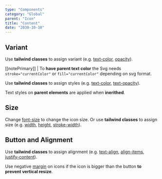 ```yaml
---
type: "Components"
category: "Global"
parent: "Icon"
title: "Content"
date: "2030-10-10"
---
```


## Variant

Use **tailwind classes** to assign variant (e.g. [text-color](https://tailwindcss.com/docs/text-color), [opacity](https://tailwindcss.com/docs/opacity)).

[[notePrimary]]
| To **have parent text color** the Svg needs `stroke="currentColor"` or `fill="currentColor"` depending on svg format.

<demo>
  <demoinline src="demos/components/icon/variant">
  </demoinline>
</demo>

Use **tailwind classes** to assign styles (e.g. [text-color](https://tailwindcss.com/docs/text-color), [text-opacity](https://tailwindcss.com/docs/text-opacity)).

Text styles on **parent elements** are applied when **inerithed**.

<demo>
  <demoinline src="demos/components/icon/variant-inverse">
  </demoinline>
</demo>

## Size

Change [font-size](https://tailwindcss.com/docs/font-size) to change the icon size. Or use **tailwind classes** to assign size (e.g. [width](https://tailwindcss.com/docs/width), [height](https://tailwindcss.com/docs/height), [stroke-width](https://tailwindcss.com/docs/stroke-width)).

<demo>
  <demoinline src="demos/components/icon/size">
  </demoinline>
</demo>

## Button and Alignment

Use **tailwind classes** to assign alignment (e.g. [text-align](https://tailwindcss.com/docs/text-align), [align-items](https://tailwindcss.com/docs/align-items), [justify-content](https://tailwindcss.com/docs/justify-content)).

<demo>
  <demoinline src="demos/components/icon/alignment">
  </demoinline>
</demo>

Use negative [margin](https://tailwindcss.com/docs/margin) on icons if the icon is bigger than the button **to prevent vertical resize**.

<demo>
  <demoinline src="demos/components/icon/button">
  </demoinline>
</demo>
